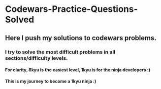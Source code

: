 # Codewars-Practice-Questions-Solved
## Here I push my solutions to codewars problems.
### I try to solve the most difficult problems in all sections/difficulty levels.

#### For clarity, 8kyu is the easiest level, 1kyu is for the ninja developers :)
#### This is my journey to become a 1kyu ninja :)

